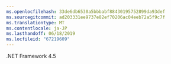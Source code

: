 ```yaml
---
ms.openlocfilehash: 33de6db6530a5bbbabf88430195752899da93def
ms.sourcegitcommit: ad203331ee9737e82ef70206ac04eeb72a5f9c7f
ms.translationtype: MT
ms.contentlocale: ja-JP
ms.lasthandoff: 06/18/2019
ms.locfileid: "67219609"
---
```

.NET Framework 4.5